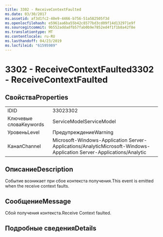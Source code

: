```yaml
---
title: 3302 - ReceiveContextFaulted
ms.date: 03/30/2017
ms.assetid: af3d1fc2-40e9-4466-b756-51a582505f3d
ms.openlocfilehash: e5961aa6ba55b42c8577bd3cd09f14d132971e9f
ms.sourcegitcommit: 9b552addadfb57fab0b9e7852ed4f1f1b8a42f8e
ms.translationtype: MT
ms.contentlocale: ru-RU
ms.lasthandoff: 04/23/2019
ms.locfileid: "61595989"
---
```

# <a name="3302---receivecontextfaulted"></a><span data-ttu-id="ca8ad-102">3302 - ReceiveContextFaulted</span><span class="sxs-lookup"><span data-stu-id="ca8ad-102">3302 - ReceiveContextFaulted</span></span>
## <a name="properties"></a><span data-ttu-id="ca8ad-103">Свойства</span><span class="sxs-lookup"><span data-stu-id="ca8ad-103">Properties</span></span>  
  
|||  
|-|-|  
|<span data-ttu-id="ca8ad-104">ID</span><span class="sxs-lookup"><span data-stu-id="ca8ad-104">ID</span></span>|<span data-ttu-id="ca8ad-105">3302</span><span class="sxs-lookup"><span data-stu-id="ca8ad-105">3302</span></span>|  
|<span data-ttu-id="ca8ad-106">Ключевые слова</span><span class="sxs-lookup"><span data-stu-id="ca8ad-106">Keywords</span></span>|<span data-ttu-id="ca8ad-107">ServiceModel</span><span class="sxs-lookup"><span data-stu-id="ca8ad-107">ServiceModel</span></span>|  
|<span data-ttu-id="ca8ad-108">Уровень</span><span class="sxs-lookup"><span data-stu-id="ca8ad-108">Level</span></span>|<span data-ttu-id="ca8ad-109">Предупреждение</span><span class="sxs-lookup"><span data-stu-id="ca8ad-109">Warning</span></span>|  
|<span data-ttu-id="ca8ad-110">Канал</span><span class="sxs-lookup"><span data-stu-id="ca8ad-110">Channel</span></span>|<span data-ttu-id="ca8ad-111">Microsoft-Windows-Application Server-Applications/Analytic</span><span class="sxs-lookup"><span data-stu-id="ca8ad-111">Microsoft-Windows-Application Server-Applications/Analytic</span></span>|  
  
## <a name="description"></a><span data-ttu-id="ca8ad-112">Описание</span><span class="sxs-lookup"><span data-stu-id="ca8ad-112">Description</span></span>  
 <span data-ttu-id="ca8ad-113">Событие возникает при сбое контекста получения.</span><span class="sxs-lookup"><span data-stu-id="ca8ad-113">This event is emitted when the receive context faults.</span></span>  
  
## <a name="message"></a><span data-ttu-id="ca8ad-114">Сообщение</span><span class="sxs-lookup"><span data-stu-id="ca8ad-114">Message</span></span>  
 <span data-ttu-id="ca8ad-115">Сбой получения контекста.</span><span class="sxs-lookup"><span data-stu-id="ca8ad-115">Receive Context faulted.</span></span>  
  
## <a name="details"></a><span data-ttu-id="ca8ad-116">Подробные сведения</span><span class="sxs-lookup"><span data-stu-id="ca8ad-116">Details</span></span>
